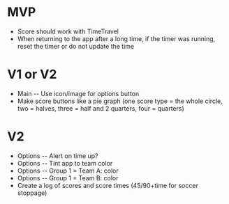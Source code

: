 # MVP

- Score should work with TimeTravel
- When returning to the app after a long time, if the timer was running, reset the timer or do not update the time

# V1 or V2

- Main -- Use icon/image for options button
- Make score buttons like a pie graph (one score type = the whole circle, two = halves, three = half and 2 quarters, four = quarters)

# V2

- Options -- Alert on time up?
- Options -- Tint app to team color
- Options -- Group 1 = Team A: color
- Options -- Group 1 = Team B: color
- Create a log of scores and score times (45/90+time for soccer stoppage)
